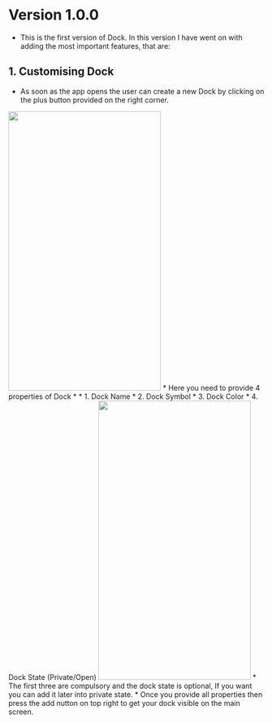 
# Version 1.0.0
* This is the first version of Dock. In this version I have went on with adding the most important features, that are:

## 1. Customising Dock 
* As soon as the app opens the user can create a new Dock by clicking on the plus button provided on the right corner.
<img src="https://user-images.githubusercontent.com/56252259/118235246-1dad3100-b4b2-11eb-9145-9c8bf6681200.png" width="300" height="550" /> 
* Here you need to provide 4 properties of Dock
* * 1. Dock Name
* 2. Dock Symbol
* 3. Dock Color
* 4. Dock State (Private/Open)
<img src="https://user-images.githubusercontent.com/56252259/118235880-f1de7b00-b4b2-11eb-8d57-34f487d842ae.png" width="300" height="550" /> 
* The first three are compulsory and the dock state is optional, If you want you can add it later into private state.
* Once you provide all properties then press the add nutton on top right to get your dock visible on the main screen.

